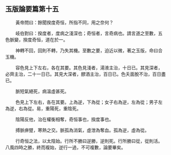 ## 玉版論要篇第十五
<p>&emsp;&emsp;
黃帝問曰：餘聞揆度奇恒，所指不同，用之奈何？
</p>
<p>&emsp;&emsp;
岐伯對曰：揆度者，度病之淺深也；奇恒者，言奇病也。請言道之至數，五色脈變，揆度奇恒，道在於一。
</p>
<p>&emsp;&emsp;
神轉不回，回則不轉，乃失其機。至數之要，迫近以微，著之玉版，命曰合玉機。
</p>
<p>&emsp;&emsp;
容色見上下左右，各在其要。其色見淺者，湯液主治，十日已。其見深者，必齊主治，二十一日已。其見大深者，醪酒主治，百日已。色夭面脫不治，百日盡已。
</p>
<p>&emsp;&emsp;
脈短氣絕死，病溫虛甚死。
</p>
<p>&emsp;&emsp;
色見上下左右，各在其要。上為逆，下為從；女子右為逆，左為從；男子左為逆，右為從。易，重陽死，重陰死。
</p>
<p>&emsp;&emsp;
陰陽反他，治在權衡相奪，奇恒事也，揆度事也。
</p>
<p>&emsp;&emsp;
搏脈痹躄，寒熱之交。脈孤為消氣，虛泄為奪血。孤為逆，虛為從。
</p>
<p>&emsp;&emsp;
行奇恒之法，以太陰始。行所不勝曰逆勝，逆則死。行所勝曰從，從則活。八風四時之勝，終而複始，逆行一過，不可複數，論要畢矣。
</p>